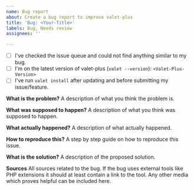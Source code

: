 ```yaml
---
name: Bug report
about: Create a bug report to improve valet-plus
title: 'Bug: <Your-Title>'
labels: Bug, Needs review
assignees: ''

---
```


- [ ] I've checked the issue queue and could not find anything similar to my bug.
- [ ] I'm on the latest version of valet-plus (`valet --version`): `<Valet-Plus-Version>`
- [ ] I've run `valet install` after updating and before submitting my issue/feature.

**What is the problem?**
A description of what you think the problem is.

**What was supposed to happen?**
A description of what you think was supposed to happen.

**What actually happened?**
A description of what actually happened.

**How to reproduce this?**
A step by step guide on how to reproduce this issue.

**What is the solution?**
A description of the proposed solution.

**Sources**
All sources related to the bug. If the bug uses external tools like PHP extensions it should at
least contain a link to the tool. Any other media which proves helpful can be included here.
